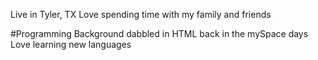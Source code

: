 Live in Tyler, TX
Love spending time with my family and friends

#Programming Background
dabbled in HTML back in the mySpace days
Love learning new languages
